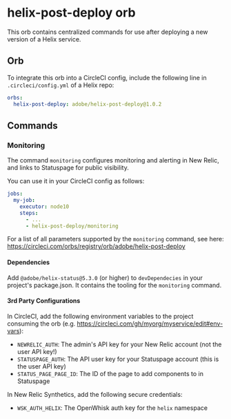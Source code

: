 # helix-post-deploy orb

This orb contains centralized commands for use after deploying a new version of a Helix service.

## Orb

To integrate this orb into a CircleCI config, include the following line in `.circleci/config.yml` of a Helix repo:

```yml
orbs:
  helix-post-deploy: adobe/helix-post-deploy@1.0.2
```

## Commands

### Monitoring

The command `monitoring` configures monitoring and alerting in New Relic, and links to Statuspage for public visibility.

You can use it in your CircleCI config as follows:
```yml
jobs:
  my-job:
    executor: node10
    steps:
      - ...
      - helix-post-deploy/monitoring
```
For a list of all parameters supported by the `monitoring` command, see here:
https://circleci.com/orbs/registry/orb/adobe/helix-post-deploy

#### Dependencies

Add `@adobe/helix-status@5.3.0` (or higher) to `devDependecies` in your project's package.json. It contains the tooling for the `monitoring` command.

#### 3rd Party Configurations

In CircleCI, add the following environment variables to the project consuming the orb (e.g. https://circleci.com/gh/myorg/myservice/edit#env-vars):
- `NEWRELIC_AUTH`: The admin's API key for your New Relic account (not the user API key!)
- `STATUSPAGE_AUTH`: The API user key for your Statuspage account (this is the user API key)
- `STATUS_PAGE_PAGE_ID`: The ID of the page to add components to in Statuspage

In New Relic Synthetics, add the following secure credentials:
- `WSK_AUTH_HELIX`: The OpenWhisk auth key for the `helix` namespace
